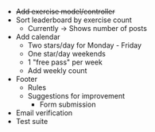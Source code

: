 * ~~Add exercise model/controller~~
* Sort leaderboard by exercise count
  * Currently -> Shows number of posts
* Add calendar
  * Two stars/day for Monday - Friday
  * One star/day weekends
  * 1 "free pass" per week
  * Add weekly count
* Footer
  * Rules
  * Suggestions for improvement
    * Form submission
* Email verification
* Test suite